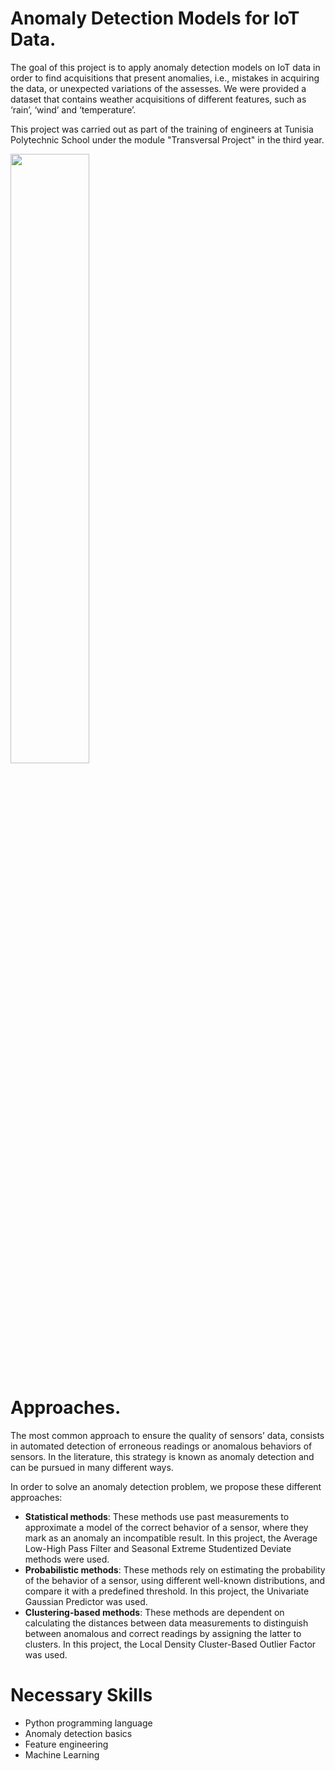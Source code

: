 # Anomaly Detection Models for IoT Data.
The goal of this project is to apply anomaly detection models on IoT data in order to find acquisitions that present anomalies, i.e., mistakes in acquiring the data, or unexpected variations of the assesses. We were provided a dataset that contains weather acquisitions of different features, such as ‘rain’, ‘wind’ and ‘temperature’. 

This project was carried out as part of the training of engineers at Tunisia Polytechnic School under the module "Transversal Project" in the third year.

<img src='https://datascience.aero/wp-content/themes/yootheme/cache/AnomalyDetectionData-1-bbb99a40.png' width="50%" eight="50%">

# Approaches.
The most common approach to ensure the quality of sensors’ data, consists in automated detection of erroneous readings or anomalous behaviors of sensors. In the literature, this strategy is known as anomaly detection and can be pursued in many different ways.

In order to solve an anomaly detection problem, we propose these different approaches:

-	**Statistical methods**: These methods use past measurements to approximate a model of the correct behavior of a sensor, where they mark as an anomaly an incompatible result. In this project, the Average Low-High Pass Filter and Seasonal Extreme Studentized Deviate methods were used.
-	**Probabilistic methods**: These methods rely on estimating the probability of the behavior of a sensor, using different well-known distributions, and compare it with a predefined threshold. In this project, the Univariate Gaussian Predictor was used.
-	**Clustering-based methods**: These methods are dependent on calculating the distances between data measurements to distinguish between anomalous and correct readings by assigning the latter to clusters. In this project, the Local Density Cluster-Based Outlier Factor was used.

# Necessary Skills

- Python programming language
- Anomaly detection basics
- Feature engineering
- Machine Learning
